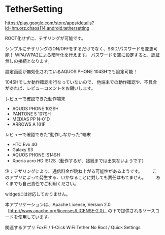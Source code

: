 # TetherSetting

https://play.google.com/store/apps/details?id=hm.orz.chaos114.android.tethersetting

ROOT化せずに、テザリングが可能です。

シンプルにテザリングのON/OFFをするだけでなく、SSID/パスワードを変更可能！
WPA/WPA2による暗号化を行えます。
パスワードを空に設定すると、認証無しの接続となります。

設定画面が無効化されているAQUOS PHONE 104SHでも設定可能！

104SHでしか動作確認を行なっていないので、
他端末での動作確認や、不具合があれば、レビューコメントをお願いします。

レビューで確認できた動作端末
* AQUOS PHONE 102SH
* PANTONE 5 107SH
* MEDIAS PP N-01D
* ARROWS A 101F

レビューで確認できた"動作しなかった"端末
* HTC Evo 4G
* Galaxy S3
* AQUOS PHONE IS14SH
* Xperia acro HD IS12S（動作するが、接続までは出来ないようです）

注：テザリングにより、通信料金が跳ね上がる可能性があるようです。
　　このアプリによって発生する、いかなることに対しても責任はもてません。
　　あくまでも自己責任でご利用ください。

widgetには対応しておりません。

本アプリケーションは、Apache License, Version 2.0 （http://www.apache.org/licenses/LICENSE-2.0） の下で提供されるソースコードを使用しています。

関連するアプリ
FoxFi / 1-Click WiFi Tether No Root / Quick Settings


